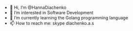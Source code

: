 - 👋 Hi, I’m @HannaDiachenko
- 👀 I’m interested in Software Development
- 🌱 I’m currently learning the Golang programming language
- 📫 How to reach me: 
      skype diachenko.a.s

<!---
HannaDiachenko/HannaDiachenko is a ✨ special ✨ repository because its `README.md` (this file) appears on your GitHub profile.
You can click the Preview link to take a look at your changes.
--->
